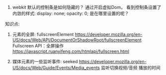 1. webkit 默认的控制条是如何隐藏的？
  通过开启虚拟Dom， 看到控制条设置了内敛的样式:
    display: none;
    opacity: 0;
  是在哪里设置的呢？



  知识点:
  1. 元素的全屏: fullscreenElement
  https://developer.mozilla.org/en-US/docs/Web/API/DocumentOrShadowRoot/fullscreenElement
  Fullscreen API：全屏操作
  https://javascript.ruanyifeng.com/htmlapi/fullscreen.html

  2. 媒体元素的一些监听事件: seeked
  https://developer.mozilla.org/en-US/docs/Web/Guide/Events/Media_events
  监听切换视频/音频 播放的时间